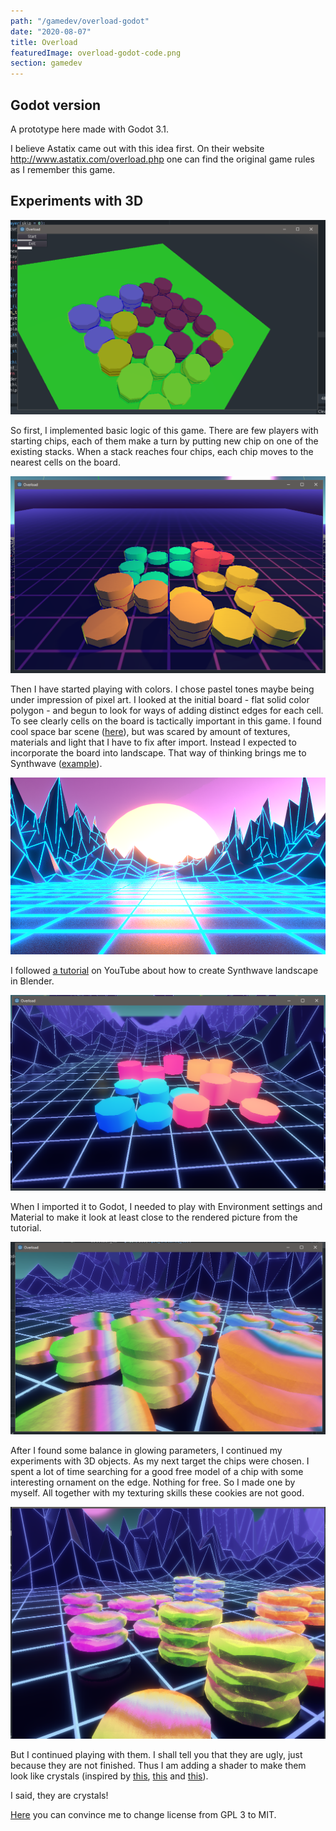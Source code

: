 ```yaml
---
path: "/gamedev/overload-godot"
date: "2020-08-07"
title: Overload
featuredImage: overload-godot-code.png
section: gamedev
---
```


## Godot version

A prototype here made with Godot 3.1.

I believe Astatix came out with this idea first. On their website http://www.astatix.com/overload.php one can find the original game rules as I remember this game.

## Experiments with 3D

![Just chips on the board](./overload-godot-1.png)

So first, I implemented basic logic of this game. There are few players with starting chips, each of them make a turn by putting new chip on one of the existing stacks. When a stack reaches four chips, each chip moves to the nearest cells on the board.


![Adjusting colors](./overload-godot-2.png)

Then I have started playing with colors. I chose pastel tones maybe being under impression of pixel art. I looked at the initial board - flat solid color polygon - and begun to look for ways of adding distinct edges for each cell. To see clearly cells on the board is tactically important in this game.
I found cool space bar scene ([here](https://free3d.com/3d-model/vega-strike-starship-bar-economy-class-88446.html)), but was scared by amount of textures, materials and light that I have to fix after import.
Instead I expected to incorporate the board into landscape. That way of thinking brings me to Synthwave ([example](https://creativemarket.com/dennybusyet/2289747-Synthwave-Retrowave-Background-Pack)).

![Synthwave landscape](./overload-godot-3.png)

I followed [a tutorial](https://www.youtube.com/watch?v=hnLsktA4gmY) on YouTube about how to create Synthwave landscape in Blender.

![Import landscape to Godot](./overload-godot-4.png)

When I imported it to Godot, I needed to play with Environment settings and Material to make it look at least close to the rendered picture from the tutorial.

![New form and textur of chips](./overload-godot-5.png)

After I found some balance in glowing parameters, I continued my experiments with 3D objects. As my next target the chips were chosen. I spent a lot of time searching for a good free model of a chip with some interesting ornament on the edge. Nothing for free. So I made one by myself. All together with my texturing skills these cookies are not good.

![Add shaders to chips](./overload-godot-6.png)

But I continued playing with them. I shall tell you that they are ugly, just because they are not finished. Thus I am adding a shader to make them look like crystals (inspired by [this](https://80.lv/articles/developing-artistic-ice-in-unreal-engine-4/), [this](https://www.youtube.com/watch?v=7m7_lhrXJ08&t=2s) and [this](https://bobacupcake.itch.io/so-chunks-huh)).

I said, they are crystals!

[Here](https://github.com/mikolasan/overload-godot) you can convince me to change license from GPL 3 to MIT.

